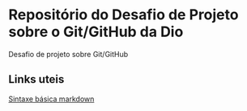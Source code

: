 # Repositório do Desafio de Projeto sobre o Git/GitHub da Dio
Desafio de projeto sobre Git/GitHub
## Links uteis
[Sintaxe básica markdown](https://www.markdownguide.org/)
